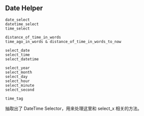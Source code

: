 ## Date Helper

```
date_select
datetime_select
time_select

distance_of_time_in_words
time_ago_in_words & distance_of_time_in_words_to_now

select_date
select_time
select_datetime

select_year
select_month
select_day
select_hour
select_minute
select_second

time_tag
```

抽取出了 DateTime Selector，用来处理这里和 select_x 相关的方法。
